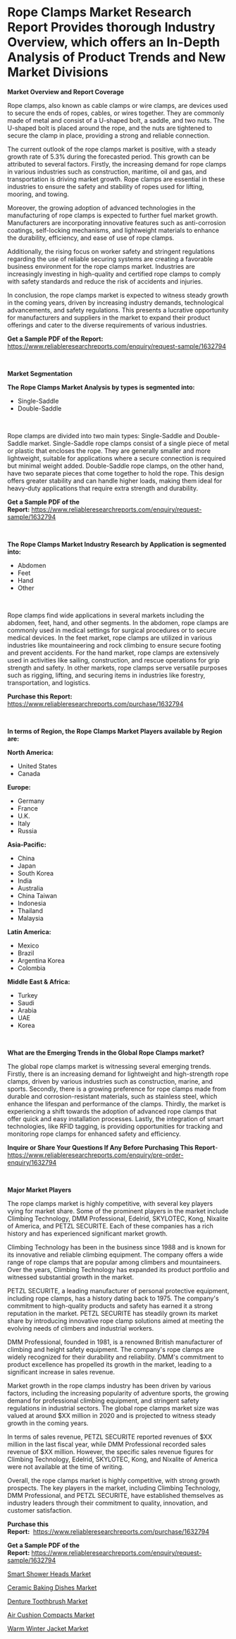 <p><h1>Rope Clamps Market Research Report Provides thorough Industry Overview, which offers an In-Depth Analysis of Product Trends and New Market Divisions</h1></p><p><strong>Market Overview and Report Coverage</strong></p>
<p><p>Rope clamps, also known as cable clamps or wire clamps, are devices used to secure the ends of ropes, cables, or wires together. They are commonly made of metal and consist of a U-shaped bolt, a saddle, and two nuts. The U-shaped bolt is placed around the rope, and the nuts are tightened to secure the clamp in place, providing a strong and reliable connection.</p><p>The current outlook of the rope clamps market is positive, with a steady growth rate of 5.3% during the forecasted period. This growth can be attributed to several factors. Firstly, the increasing demand for rope clamps in various industries such as construction, maritime, oil and gas, and transportation is driving market growth. Rope clamps are essential in these industries to ensure the safety and stability of ropes used for lifting, mooring, and towing.</p><p>Moreover, the growing adoption of advanced technologies in the manufacturing of rope clamps is expected to further fuel market growth. Manufacturers are incorporating innovative features such as anti-corrosion coatings, self-locking mechanisms, and lightweight materials to enhance the durability, efficiency, and ease of use of rope clamps.</p><p>Additionally, the rising focus on worker safety and stringent regulations regarding the use of reliable securing systems are creating a favorable business environment for the rope clamps market. Industries are increasingly investing in high-quality and certified rope clamps to comply with safety standards and reduce the risk of accidents and injuries.</p><p>In conclusion, the rope clamps market is expected to witness steady growth in the coming years, driven by increasing industry demands, technological advancements, and safety regulations. This presents a lucrative opportunity for manufacturers and suppliers in the market to expand their product offerings and cater to the diverse requirements of various industries.</p></p>
<p><strong>Get a Sample PDF of the Report:</strong> <a href="https://www.reliableresearchreports.com/enquiry/request-sample/1632794">https://www.reliableresearchreports.com/enquiry/request-sample/1632794</a></p>
<p>&nbsp;</p>
<p><strong>Market Segmentation</strong></p>
<p><strong>The Rope Clamps Market Analysis by types is segmented into:</strong></p>
<p><ul><li>Single-Saddle</li><li>Double-Saddle</li></ul></p>
<p>&nbsp;</p>
<p><p>Rope clamps are divided into two main types: Single-Saddle and Double-Saddle market. Single-Saddle rope clamps consist of a single piece of metal or plastic that encloses the rope. They are generally smaller and more lightweight, suitable for applications where a secure connection is required but minimal weight added. Double-Saddle rope clamps, on the other hand, have two separate pieces that come together to hold the rope. This design offers greater stability and can handle higher loads, making them ideal for heavy-duty applications that require extra strength and durability.</p></p>
<p><strong>Get a Sample PDF of the Report:</strong>&nbsp;<a href="https://www.reliableresearchreports.com/enquiry/request-sample/1632794">https://www.reliableresearchreports.com/enquiry/request-sample/1632794</a></p>
<p>&nbsp;</p>
<p><strong>The Rope Clamps Market Industry Research by Application is segmented into:</strong></p>
<p><ul><li>Abdomen</li><li>Feet</li><li>Hand</li><li>Other</li></ul></p>
<p>&nbsp;</p>
<p><p>Rope clamps find wide applications in several markets including the abdomen, feet, hand, and other segments. In the abdomen, rope clamps are commonly used in medical settings for surgical procedures or to secure medical devices. In the feet market, rope clamps are utilized in various industries like mountaineering and rock climbing to ensure secure footing and prevent accidents. For the hand market, rope clamps are extensively used in activities like sailing, construction, and rescue operations for grip strength and safety. In other markets, rope clamps serve versatile purposes such as rigging, lifting, and securing items in industries like forestry, transportation, and logistics.</p></p>
<p><strong>Purchase this Report:</strong>&nbsp; <a href="https://www.reliableresearchreports.com/purchase/1632794">https://www.reliableresearchreports.com/purchase/1632794</a></p>
<p>&nbsp;</p>
<p><strong>In terms of Region, the Rope Clamps Market Players available by Region are:</strong></p>
<p>
    <p> <strong> North America: </strong>
        <ul>
            <li>United States</li>
            <li>Canada</li>
        </ul>
        </p> 
    <p> <strong> Europe: </strong>
        <ul>
            <li>Germany</li>
            <li>France</li>
            <li>U.K.</li>
            <li>Italy</li>
            <li>Russia</li>
        </ul>
        </p> 
    <p> <strong> Asia-Pacific: </strong>
        <ul>
            <li>China</li>
            <li>Japan</li>
            <li>South Korea</li>
            <li>India</li>
            <li>Australia</li>
            <li>China Taiwan</li>
            <li>Indonesia</li>
            <li>Thailand</li>
            <li>Malaysia</li>
        </ul>
        </p> 
    <p> <strong> Latin America: </strong>
        <ul>
            <li>Mexico</li>
            <li>Brazil</li>
            <li>Argentina Korea</li>
            <li>Colombia</li>
        </ul>
        </p> 
    <p> <strong> Middle East & Africa: </strong>
        <ul>
            <li>Turkey</li>
            <li>Saudi</li>
            <li>Arabia</li>
            <li>UAE</li>
            <li>Korea</li>
        </ul>
    </p>
    </p>
<p>&nbsp;</p>
<p><strong>What are the Emerging Trends in the Global Rope Clamps market?</strong></p>
<p><p>The global rope clamps market is witnessing several emerging trends. Firstly, there is an increasing demand for lightweight and high-strength rope clamps, driven by various industries such as construction, marine, and sports. Secondly, there is a growing preference for rope clamps made from durable and corrosion-resistant materials, such as stainless steel, which enhance the lifespan and performance of the clamps. Thirdly, the market is experiencing a shift towards the adoption of advanced rope clamps that offer quick and easy installation processes. Lastly, the integration of smart technologies, like RFID tagging, is providing opportunities for tracking and monitoring rope clamps for enhanced safety and efficiency.</p></p>
<p><strong>Inquire or Share Your Questions If Any Before Purchasing This Report</strong>- <a href="https://www.reliableresearchreports.com/enquiry/pre-order-enquiry/1632794">https://www.reliableresearchreports.com/enquiry/pre-order-enquiry/1632794</a></p>
<p>&nbsp;</p>
<p><strong>Major Market Players</strong></p>
<p><p>The rope clamps market is highly competitive, with several key players vying for market share. Some of the prominent players in the market include Climbing Technology, DMM Professional, Edelrid, SKYLOTEC, Kong, Nixalite of America, and PETZL SECURITE. Each of these companies has a rich history and has experienced significant market growth.</p><p>Climbing Technology has been in the business since 1988 and is known for its innovative and reliable climbing equipment. The company offers a wide range of rope clamps that are popular among climbers and mountaineers. Over the years, Climbing Technology has expanded its product portfolio and witnessed substantial growth in the market.</p><p>PETZL SECURITE, a leading manufacturer of personal protective equipment, including rope clamps, has a history dating back to 1975. The company's commitment to high-quality products and safety has earned it a strong reputation in the market. PETZL SECURITE has steadily grown its market share by introducing innovative rope clamp solutions aimed at meeting the evolving needs of climbers and industrial workers.</p><p>DMM Professional, founded in 1981, is a renowned British manufacturer of climbing and height safety equipment. The company's rope clamps are widely recognized for their durability and reliability. DMM's commitment to product excellence has propelled its growth in the market, leading to a significant increase in sales revenue.</p><p>Market growth in the rope clamps industry has been driven by various factors, including the increasing popularity of adventure sports, the growing demand for professional climbing equipment, and stringent safety regulations in industrial sectors. The global rope clamps market size was valued at around $XX million in 2020 and is projected to witness steady growth in the coming years.</p><p>In terms of sales revenue, PETZL SECURITE reported revenues of $XX million in the last fiscal year, while DMM Professional recorded sales revenue of $XX million. However, the specific sales revenue figures for Climbing Technology, Edelrid, SKYLOTEC, Kong, and Nixalite of America were not available at the time of writing.</p><p>Overall, the rope clamps market is highly competitive, with strong growth prospects. The key players in the market, including Climbing Technology, DMM Professional, and PETZL SECURITE, have established themselves as industry leaders through their commitment to quality, innovation, and customer satisfaction.</p></p>
<p><strong>Purchase this Report:</strong>&nbsp;&nbsp;<a href="https://www.reliableresearchreports.com/purchase/1632794">https://www.reliableresearchreports.com/purchase/1632794</a></p>
<p></p>
<p><strong>Get a Sample PDF of the Report:</strong>&nbsp;<a href="https://www.reliableresearchreports.com/enquiry/request-sample/1632794">https://www.reliableresearchreports.com/enquiry/request-sample/1632794</a></p>
<p><p><a href="https://github.com/kuntayevaz/Market-Research-Report-List-2/blob/main/smart-shower-heads-market.md">Smart Shower Heads Market</a></p><p><a href="https://github.com/kipkeeva/Market-Research-Report-List-2/blob/main/ceramic-baking-dishes-market.md">Ceramic Baking Dishes Market</a></p><p><a href="https://github.com/provorikovar/Market-Research-Report-List-2/blob/main/denture-toothbrush-market.md">Denture Toothbrush Market</a></p><p><a href="https://github.com/zebdakicsin/Market-Research-Report-List-2/blob/main/air-cushion-compacts-market.md">Air Cushion Compacts Market</a></p><p><a href="https://github.com/Krish2023na/Market-Research-Report-List-2/blob/main/warm-winter-jacket-market.md">Warm Winter Jacket Market</a></p></p>